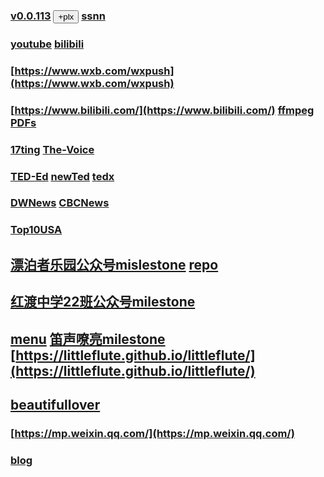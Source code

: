 ### [v0.0.113](https://github.com/littleflute/weixin/edit/master/README.md) <button id = "id_btn_4_weixin_plx">+plx</button> [ssnn](https://github.com/littleflute/weixin/labels/ssnn) 
### [youtube](https://github.com/littleflute/youtube) [bilibili](https://github.com/littleflute/bilibili)
### [https://www.wxb.com/wxpush](https://www.wxb.com/wxpush)
### [https://www.bilibili.com/](https://www.bilibili.com/) [ffmpeg](https://github.com/littleflute/ffmpeg) [PDFs](https://github.com/littleflute/PDFs)
### [17ting](https://github.com/littleflute/17ting) [The-Voice](https://github.com/littleflute/The-Voice)
### [TED-Ed](https://github.com/littleflute/TED-Ed)  [newTed](https://github.com/littleflute/newTed)  [tedx](https://github.com/littleflute/tedx)
### [DWNews](https://github.com/littleflute/DWNews) [CBCNews](https://github.com/littleflute/cbcnews)
### [Top10USA](https://github.com/littleflute/Top10USA)

## [漂泊者乐园公众号mislestone](https://github.com/littleflute/weixin/milestone/2) [repo](https://github.com/littleflute/BeautifulLover)
## [红渡中学22班公众号milestone](https://github.com/littleflute/weixin/milestone/1)
## [menu](https://mp.weixin.qq.com/mp/homepage?__biz=MzA5MzMwNTc0Ng==&hid=1&sn=f6cb05f07d81758d923f90ee5c905c92) [笛声嘹亮milestone](https://github.com/littleflute/weixin/milestone/5) [https://littleflute.github.io/littleflute/](https://littleflute.github.io/littleflute/)

## [beautifullover](issues/42)
### [https://mp.weixin.qq.com/](https://mp.weixin.qq.com/)
### [blog](https://littleflute.github.io/blog)


<script src="https://www.w3schools.com/lib/w3.js"></script>
<script src="https://littleflute.github.io/JavaScript/blclass.js" ></script>
<script src="https://littleflute.github.io/JavaScript/blApp.js"></script>
<script src="blAppPlx.js"></script>

 <script>
    var _plx = bl$("id_btn_4_weixin_plx");
    _plx.onclick = function(){
      if(!_plx.v){
        _plx.v = blo0.blMDiv(document.body, "id_div_4-weixin-plx" , "weixin-plx: v0.0.1", 222,50,250,50, blColor[3]);   
        function _loadIssue (o) {                             eval(o.body);	             }
        var url = "https://api.github.com/repos/littleflute/weixin/issues/102";
        w3.getHttpObject(url, _loadIssue );
      }
      var b = _plx;
      var d = _plx.v;
      _on_off_div(b,d);
      d.style.background = blGrey[5];
      b.style.background = b.style.background=="red"?blGrey[5]:blColor[4];
    }
  </script>
